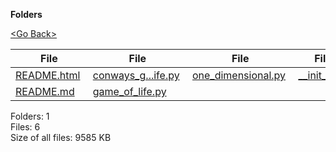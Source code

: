 **Folders**

[&lt;Go Back&gt;](../right.html)

  

<table><thead><tr class="header"><th><strong>File</strong></th><th><strong>File</strong></th><th><strong>File</strong></th><th><strong>File</strong></th></tr></thead><tbody><tr class="odd"><td><a href="README.html">README.html</a> </td><td><a href="conways_game_of_life.py">conways_g...ife.py</a> </td><td><a href="one_dimensional.py">one_dimensional.py</a> </td><td><a href="__init__.py">__init__.py</a> </td></tr><tr class="even"><td><a href="README.md">README.md</a> </td><td><a href="game_of_life.py">game_of_life.py</a> </td><td></td><td></td></tr></tbody></table>

Folders: 1  
Files: 6  
Size of all files: 9585 KB
